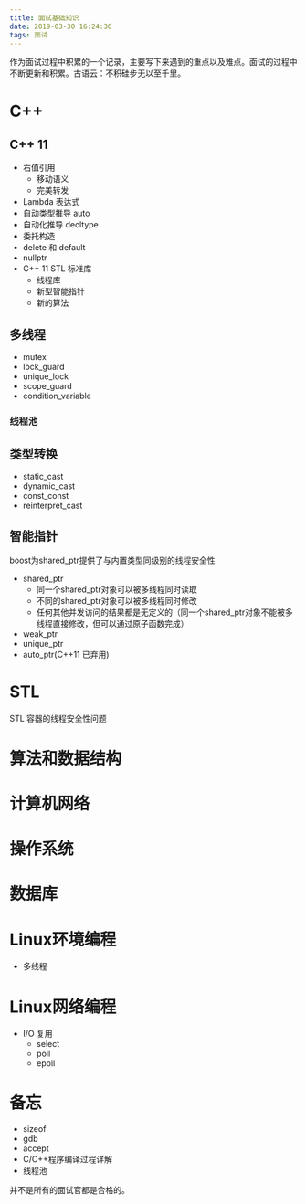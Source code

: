 ```yaml
---
title: 面试基础知识
date: 2019-03-30 16:24:36
tags: 面试
---
```

作为面试过程中积累的一个记录，主要写下来遇到的重点以及难点。面试的过程中不断更新和积累。古语云：不积硅步无以至千里。
<!-- more -->
# C++

## C++ 11

- 右值引用
  - 移动语义
  - 完美转发
- Lambda 表达式
- 自动类型推导 auto
- 自动化推导 decltype
- 委托构造
- delete 和 default
- nullptr
- C++ 11 STL 标准库
  - 线程库
  - 新型智能指针
  - 新的算法

## 多线程

- mutex
- lock_guard
- unique_lock
- scope_guard
- condition_variable

### 线程池
  

## 类型转换

- static_cast
- dynamic_cast
- const_const
- reinterpret_cast

## 智能指针

boost为shared_ptr提供了与内置类型同级别的线程安全性

- shared_ptr
  - 同一个shared_ptr对象可以被多线程同时读取
  - 不同的shared_ptr对象可以被多线程同时修改
  - 任何其他并发访问的结果都是无定义的（同一个shared_ptr对象不能被多线程直接修改，但可以通过原子函数完成）
- weak_ptr
- unique_ptr
- auto_ptr(C++11 已弃用)

# STL

STL 容器的线程安全性问题

# 算法和数据结构

# 计算机网络

# 操作系统

# 数据库

# Linux环境编程


- 多线程

# Linux网络编程

- I/O 复用
  - select
  - poll
  - epoll


# 备忘

- sizeof
- gdb
- accept
- C/C++程序编译过程详解
- 线程池


并不是所有的面试官都是合格的。